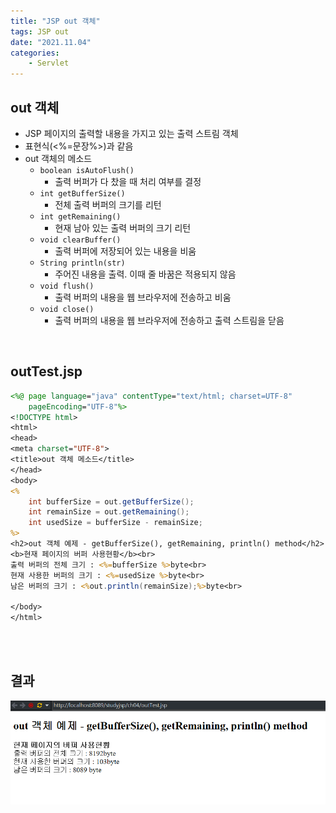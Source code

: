 ```yaml
---
title: "JSP out 객체"
tags: JSP out
date: "2021.11.04"
categories: 
    - Servlet
---
```


## out 객체
- JSP 페이지의 출력할 내용을 가지고 있는 출력 스트림 객체
- 표현식(<%=문장%>)과 같음
- out 객체의 메소드
	- `boolean isAutoFlush()`
		- 출력 버퍼가 다 찼을 때 처리 여부를 결정
	- `int getBufferSize()`
		- 전체 출력 버퍼의 크기를 리턴
	- `int getRemaining()`
		- 현재 남아 있는 출력 버퍼의 크기 리턴
	- `void clearBuffer()`
		- 출력 버퍼에 저장되어 있는 내용을 비움
	- `String println(str)`
		- 주어진 내용을 출력. 이때 줄 바꿈은 적용되지 않음
	- `void flush()`
		- 출력 버퍼의 내용을 웹 브라우저에 전송하고 비움
	- `void close()`
		- 출력 버퍼의 내용을 웹 브라우저에 전송하고 출력 스트림을 닫음

<br>

## outTest.jsp
```jsp
<%@ page language="java" contentType="text/html; charset=UTF-8"
    pageEncoding="UTF-8"%>
<!DOCTYPE html>
<html>
<head>
<meta charset="UTF-8">
<title>out 객체 메소드</title>
</head>
<body>
<%
	int bufferSize = out.getBufferSize();
	int remainSize = out.getRemaining();
	int usedSize = bufferSize - remainSize;
%>
<h2>out 객체 예제 - getBufferSize(), getRemaining, println() method</h2>
<b>현재 페이지의 버퍼 사용현황</b><br>
출력 버퍼의 전체 크기 : <%=bufferSize %>byte<br>
현재 사용한 버퍼의 크기 : <%=usedSize %>byte<br>
남은 버퍼의 크기 : <%out.println(remainSize);%>byte<br>

</body>
</html>
```

<br>
<br>

## 결과
![](/assets/images/out1.PNG)